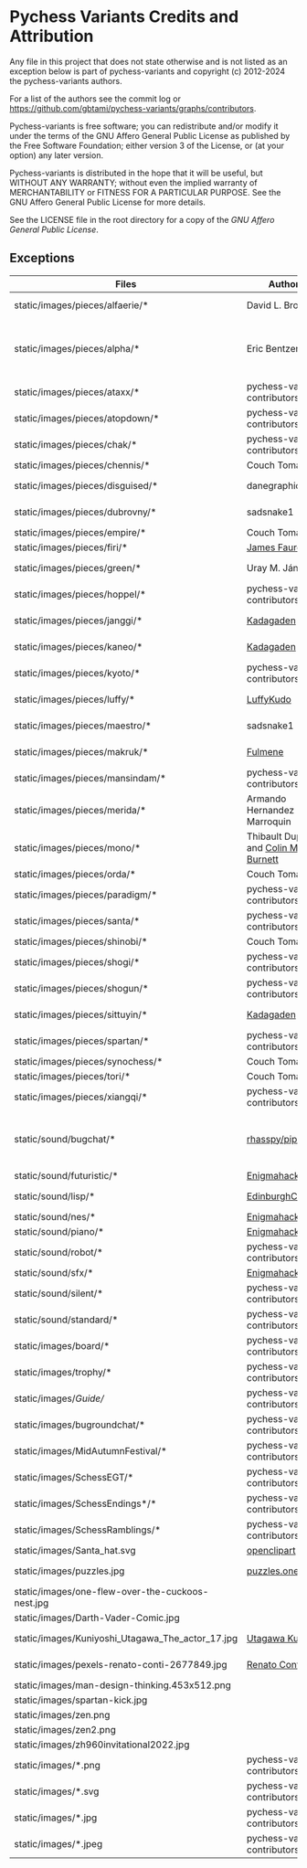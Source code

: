 # Pychess Variants Credits and Attribution

Any file in this project that does not state otherwise and is not listed as an
exception below is part of pychess-variants and copyright (c) 2012-2024 the pychess-variants authors.

For a list of the authors see the commit log or
https://github.com/gbtami/pychess-variants/graphs/contributors.

Pychess-variants is free software; you can redistribute and/or modify it under the terms
of the GNU Affero General Public License as published by the Free Software
Foundation; either version 3 of the License, or (at your option) any later
version.

Pychess-variants is distributed in the hope that it will be useful, but WITHOUT ANY
WARRANTY; without even the implied warranty of MERCHANTABILITY or FITNESS FOR
A PARTICULAR PURPOSE. See the GNU Affero General Public License for more
details.

See the LICENSE file in the root directory for a copy of the _GNU Affero General Public License_.

## Exceptions

Files | Author(s) | License | Notes
--- | --- | --- | ---
static/images/pieces/alfaerie/* | David L. Brown | Freeware | From [The Chess Variant Pages](https://www.chessvariants.com/graphics.dir/alfaerie/index.html)
static/images/pieces/alpha/* | Eric Bentzen | "free for personal non commercial use" | From [enpassant.dk](http://www.enpassant.dk/chess/fonteng.htm)
static/images/pieces/ataxx/* | pychess-variants contributors | AGPLv3+ | cat.svg and dog.svg license unknown
static/images/pieces/atopdown/* | pychess-variants contributors | AGPLv3+ |
static/images/pieces/chak/* | pychess-variants contributors | AGPLv3+ |
static/images/pieces/chennis/* | Couch Tomato | AGPLv3+ |
static/images/pieces/disguised/* | danegraphics | [CC BY-NC-SA 4.0](https://creativecommons.org/licenses/by-nc-sa/4.0/) | From lichess
static/images/pieces/dubrovny/* | sadsnake1 | [CC BY-NC-SA 4.0](https://creativecommons.org/licenses/by-nc-sa/4.0/) | From lichess
static/images/pieces/empire/* | Couch Tomato | AGPLv3+ |
static/images/pieces/firi/* | [James Faure](https://github.com/jfaure/Firi-pieceset) | [CC BY 4.0](https://creativecommons.org/licenses/by/4.0/) |
static/images/pieces/green/* | Uray M. János | [CC BY-SA 3.0](https://creativecommons.org/licenses/by-sa/3.0/deed.en) | From [Green Chess](https://greenchess.net/info.php?item=downloads)
static/images/pieces/hoppel/* | pychess-variants contributors | AGPLv3+ |
static/images/pieces/janggi/* | [Kadagaden](https://github.com/Kadagaden/chess-pieces) | [CC-BY-4.0](https://creativecommons.org/licenses/by/4.0/) |
static/images/pieces/kaneo/* | [Kadagaden](https://github.com/Kadagaden/chess-pieces) | [CC-BY-4.0](https://creativecommons.org/licenses/by/4.0/) | Inspired by the Neo pieces of chess.com
static/images/pieces/kyoto/* | pychess-variants contributors | AGPLv3+ |
static/images/pieces/luffy/* | [LuffyKudo](https://github.com/LuffyKudo) | [CC-BY-SA-4.0](https://creativecommons.org/licenses/by-sa/4.0/) |
static/images/pieces/maestro/* | sadsnake1 | [CC BY-NC-SA 4.0](https://creativecommons.org/licenses/by-nc-sa/4.0/) | From lichess
static/images/pieces/makruk/* | [Fulmene](https://github.com/Fulmene/makruk-pieces-image) | [CC-BY-SA-4.0](https://creativecommons.org/licenses/by-sa/4.0/) |
static/images/pieces/mansindam/* | pychess-variants contributors | AGPLv3+ |
static/images/pieces/merida/* | Armando Hernandez Marroquin | [GPLv2+](https://www.gnu.org/licenses/gpl-2.0.txt) | From lichess
static/images/pieces/mono/* | Thibault Duplessis and [Colin M.L. Burnett](https://en.wikipedia.org/wiki/User:Cburnett) | [GPLv2+](https://www.gnu.org/licenses/gpl-2.0.txt) | From lichess
static/images/pieces/orda/* | Couch Tomato | AGPLv3+ |
static/images/pieces/paradigm/* | pychess-variants contributors | AGPLv3+ |
static/images/pieces/santa/* | pychess-variants contributors | AGPLv3+ |
static/images/pieces/shinobi/* | Couch Tomato | AGPLv3+ |
static/images/pieces/shogi/* | pychess-variants contributors | AGPLv3+ |
static/images/pieces/shogun/* | pychess-variants contributors | AGPLv3+ |
static/images/pieces/sittuyin/* | [Kadagaden](https://github.com/Kadagaden/chess-pieces) | [CC-BY-4.0](https://creativecommons.org/licenses/by/4.0/) |
static/images/pieces/spartan/* | pychess-variants contributors | AGPLv3+ |
static/images/pieces/synochess/* | Couch Tomato | AGPLv3+ |
static/images/pieces/tori/* | Couch Tomato | AGPLv3+ |
static/images/pieces/xiangqi/* | pychess-variants contributors | AGPLv3+ |
static/sound/bugchat/* | [rhasspy/piper](https://github.com/rhasspy/piper) | [MIT](https://github.com/rhasspy/piper/blob/master/LICENSE.md) | Generated with `en_GB-northern_english_male-medium` voice. Voice models are under a different license.
static/sound/futuristic/* | [Enigmahack](https://github.com/Enigmahack) | AGPLv3+ |
static/sound/lisp/* | [EdinburghCollective](http://lichess.org/@/EdinburghCollective) | [CC BY-NC-SA 4.0](https://creativecommons.org/licenses/by-nc-sa/4.0/) |
static/sound/nes/* | [Enigmahack](https://github.com/Enigmahack) | AGPLv3+ |
static/sound/piano/* | [Enigmahack](https://github.com/Enigmahack) | AGPLv3+ |
static/sound/robot/* | pychess-variants contributors | AGPLv3+ |
static/sound/sfx/* | [Enigmahack](https://github.com/Enigmahack) | AGPLv3+ |
static/sound/silent/* | pychess-variants contributors | AGPLv3+ |
static/sound/standard/* | pychess-variants contributors | AGPLv3+ |
static/images/board/* | pychess-variants contributors | AGPLv3+ |
static/images/trophy/* | pychess-variants contributors | AGPLv3+ |
static/images/*Guide/* | pychess-variants contributors | AGPLv3+ |
static/images/bugroundchat/* | pychess-variants contributors | AGPLv3+ |
static/images/MidAutumnFestival/* | pychess-variants contributors | AGPLv3+ |
static/images/SchessEGT/* | pychess-variants contributors | AGPLv3+ |
static/images/SchessEndings*/* | pychess-variants contributors | AGPLv3+ |
static/images/SchessRamblings/* | pychess-variants contributors | AGPLv3+ |
static/images/Santa_hat.svg | [openclipart](https://openclipart.org/detail/190172/santa-hat) | [CC0 1.0](https://creativecommons.org/publicdomain/zero/1.0/) |
static/images/puzzles.jpg | [puzzles.one](https://puzzles.one/) | | From puzzles.one website
static/images/one-flew-over-the-cuckoos-nest.jpg | | | Movie poster
static/images/Darth-Vader-Comic.jpg | | | Comic book cover
static/images/Kuniyoshi_Utagawa_The_actor_17.jpg | [Utagawa Kuniyoshi](https://commons.wikimedia.org/wiki/File:Kuniyoshi_Utagawa_The_actor_Iwai_Kumesabur%C3%B4_II_as_Yaoya_Oshichi.jpg) | Public Domain |
static/images/pexels-renato-conti-2677849.jpg | [Renato Conti](https://www.pexels.com/photo/a-man-playing-chess-2677849/) | [Pexels License](https://www.pexels.com/license/) |
static/images/man-design-thinking.453x512.png | | Unknown |
static/images/spartan-kick.jpg | | | Movie scene
static/images/zen.png | | Unknown |
static/images/zen2.png | | Unknown |
static/images/zh960invitational2022.jpg | | | Tournament banner
static/images/*.png | pychess-variants contributors | AGPLv3+ | For other png files
static/images/*.svg | pychess-variants contributors | AGPLv3+ | For other svg files
static/images/*.jpg | pychess-variants contributors | AGPLv3+ | For other jpg files
static/images/*.jpeg | pychess-variants contributors | AGPLv3+ | For other jpeg files
